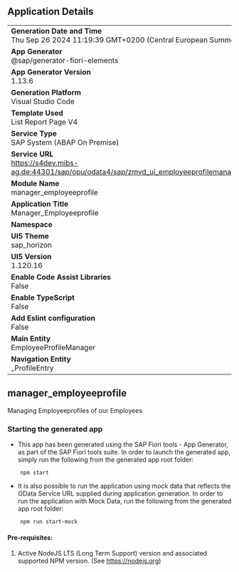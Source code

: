 ## Application Details
|               |
| ------------- |
|**Generation Date and Time**<br>Thu Sep 26 2024 11:19:39 GMT+0200 (Central European Summer Time)|
|**App Generator**<br>@sap/generator-fiori-elements|
|**App Generator Version**<br>1.13.6|
|**Generation Platform**<br>Visual Studio Code|
|**Template Used**<br>List Report Page V4|
|**Service Type**<br>SAP System (ABAP On Premise)|
|**Service URL**<br>https://s4dev.mibs-ag.de:44301/sap/opu/odata4/sap/zmvd_ui_employeeprofilemanager/srvd/sap/zmvd_ui_employeeprofilemanager/0001/
|**Module Name**<br>manager_employeeprofile|
|**Application Title**<br>Manager_Employeeprofile|
|**Namespace**<br>|
|**UI5 Theme**<br>sap_horizon|
|**UI5 Version**<br>1.120.16|
|**Enable Code Assist Libraries**<br>False|
|**Enable TypeScript**<br>False|
|**Add Eslint configuration**<br>False|
|**Main Entity**<br>EmployeeProfileManager|
|**Navigation Entity**<br>_ProfileEntry|

## manager_employeeprofile

Managing Employeeprofiles of our Employees

### Starting the generated app

-   This app has been generated using the SAP Fiori tools - App Generator, as part of the SAP Fiori tools suite.  In order to launch the generated app, simply run the following from the generated app root folder:

```
    npm start
```

- It is also possible to run the application using mock data that reflects the OData Service URL supplied during application generation.  In order to run the application with Mock Data, run the following from the generated app root folder:

```
    npm run start-mock
```

#### Pre-requisites:

1. Active NodeJS LTS (Long Term Support) version and associated supported NPM version.  (See https://nodejs.org)


